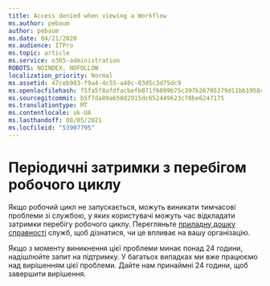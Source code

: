 ```yaml
---
title: Access denied when viewing a Workflow
ms.author: pebaum
author: pebaum
ms.date: 04/21/2020
ms.audience: ITPro
ms.topic: article
ms.service: o365-administration
ROBOTS: NOINDEX, NOFOLLOW
localization_priority: Normal
ms.assetid: 47ceb983-f9a4-4c55-a40c-03d5c3d75dc9
ms.openlocfilehash: f5fa5f8afdfacbefb071f6899b75c397b26705379d11bb1958c3d7f7be499b1f
ms.sourcegitcommit: b5f7da89a650d2915dc652449623c78be6247175
ms.translationtype: MT
ms.contentlocale: uk-UA
ms.lasthandoff: 08/05/2021
ms.locfileid: "53907795"
---
```

# <a name="intermittent-delays-with-workflow-progress"></a>Періодичні затримки з перебігом робочого циклу

Якщо робочий цикл не запускається, можуть виникати тимчасові проблеми зі службою, у яких користувачі можуть час відкладати затримки перебігу робочого циклу. Перегляньте [приладну дошку справності](https://admin.microsoft.com/AdminPortal/Home#/servicehealth) служб, щоб дізнатися, чи це впливає на вашу організацію. 

Якщо з моменту виникнення цієї проблеми минає понад 24 години, надішлюйте запит на підтримку. У багатьох випадках ми вже працюємо над вирішенням цієї проблеми. Дайте нам принаймні 24 години, щоб завершити вирішення.


  

